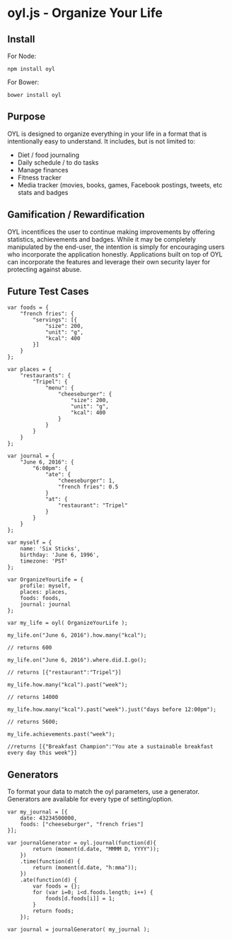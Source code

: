 # oyl.js - Organize Your Life

## Install

For Node:

    npm install oyl
    
For Bower:

    bower install oyl
    
## Purpose

OYL is designed to organize everything in your life in a format that 
is intentionally easy to understand. It includes, but is not limited to: 

* Diet / food journaling
* Daily schedule / to do tasks
* Manage finances
* Fitness tracker
* Media tracker (movies, books, games, Facebook postings, tweets, etc stats and badges

## Gamification / Rewardification

OYL incentifices the user to continue making improvements by offering statistics, 
achievements and badges. While it may be completely manipulated by the end-user, 
the intention is simply for encouraging users who incorporate the application honestly. 
Applications built on top of OYL can incorporate the features and leverage 
their own security layer for protecting against abuse.

## Future Test Cases
    
    var foods = {
        "french fries": {
            "servings": [{
                "size": 200,
                "unit": "g",
                "kcal": 400
            }]
        }
    };
    
    var places = {
        "restaurants": {
            "Tripel": {
                "menu": {
                    "cheeseburger": {
                        "size": 200,
                        "unit": "g",
                        "kcal": 400
                    }
                }
            }
        }
    };
    
    var journal = {
        "June 6, 2016": {
            "6:00pm": {
                "ate": {
                    "cheeseburger": 1,
                    "french fries": 0.5
                }
                "at": {
                    "restaurant": "Tripel"
                }
            }
        }
    };
    
    var myself = {
        name: 'Six Sticks',
        birthday: 'June 6, 1996',
        timezone: 'PST'
    };
    
    var OrganizeYourLife = {
        profile: myself,
        places: places,
        foods: foods,
        journal: journal
    };
    
    var my_life = oyl( OrganizeYourLife );
    
    my_life.on("June 6, 2016").how.many("kcal");
    
    // returns 600
    
    my_life.on("June 6, 2016").where.did.I.go();
    
    // returns [{"restaurant":"Tripel"}]
    
    my_life.how.many("kcal").past("week");
    
    // returns 14000
    
    my_life.how.many("kcal").past("week").just("days before 12:00pm");
    
    // returns 5600;
    
    my_life.achievements.past("week");
    
    //returns [{"Breakfast Champion":"You ate a sustainable breakfast every day this week"}]
    
## Generators

To format your data to match the oyl parameters, use a generator.
Generators are available for every type of setting/option.

    var my_journal = [{
        date: 43234500000,
        foods: ["cheeseburger", "french fries"]
    }];
        
    var journalGenerator = oyl.journal(function(d){
            return (moment(d.date, "MMMM D, YYYY"));
        })
        .time(function(d) {
            return (moment(d.date, "h:mma"));
        })
        .ate(function(d) {
            var foods = {};
            for (var i=0; i<d.foods.length; i++) {
                foods[d.foods[i]] = 1;
            }
            return foods;
        });
    
    var journal = journalGenerator( my_journal );
    
